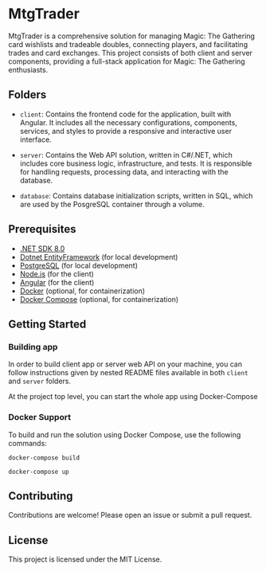 # MtgTrader

MtgTrader is a comprehensive solution for managing Magic: The Gathering card wishlists and tradeable doubles, connecting players, and facilitating trades and card exchanges. This project consists of both client and server components, providing a full-stack application for Magic: The Gathering enthusiasts.

## Folders

- `client`: Contains the frontend code for the application, built with Angular. It includes all the necessary configurations, components, services, and styles to provide a responsive and interactive user interface.

- `server`: Contains the Web API solution, written in C#/.NET, which includes core business logic, infrastructure, and tests. It is responsible for handling requests, processing data, and interacting with the database.

- `database`: Contains database initialization scripts, written in SQL, which are used by the PosgreSQL container through a volume.

## Prerequisites

- [.NET SDK 8.0](https://dotnet.microsoft.com/download/dotnet/8.0)
- [Dotnet EntityFramework](https://learn.microsoft.com/en-us/ef/core/cli/dotnet) (for local development)
- [PostgreSQL](https://www.postgresql.org/) (for local development)
- [Node.js](https://nodejs.org/) (for the client)
- [Angular](https://angular.dev/) (for the client)
- [Docker](https://www.docker.com/get-started) (optional, for containerization)
- [Docker Compose](https://docs.docker.com/compose/) (optional, for containerization)

## Getting Started

### Building app

In order to build client app or server web API on your machine, you can follow instructions given by nested README files available in both `client` and `server` folders.

At the project top level, you can start the whole app using Docker-Compose

### Docker Support


To build and run the solution using Docker Compose, use the following commands:

`docker-compose build`

`docker-compose up`

## Contributing

Contributions are welcome! Please open an issue or submit a pull request.

## License

This project is licensed under the MIT License.
